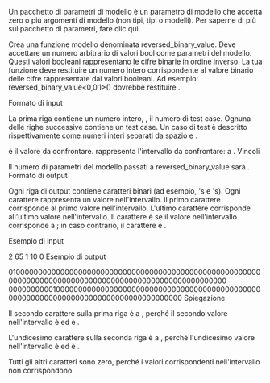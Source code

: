 Un pacchetto di parametri di modello è un parametro di modello che accetta zero o più argomenti di modello (non tipi, tipi o modelli). Per saperne di più sul pacchetto di parametri, fare clic qui.

Crea una funzione modello denominata reversed_binary_value. Deve accettare un numero arbitrario di valori bool come parametri del modello. Questi valori booleani rappresentano le cifre binarie in ordine inverso. La tua funzione deve restituire un numero intero corrispondente al valore binario delle cifre rappresentate dai valori booleani. Ad esempio: reversed_binary_value<0,0,1>() dovrebbe restituire .

Formato di input

La prima riga contiene un numero intero, , il numero di test case. Ognuna delle righe successive contiene un test case. Un caso di test è descritto rispettivamente come numeri interi separati da spazio e .

  è il valore da confrontare.
  rappresenta l'intervallo da confrontare: a .
Vincoli

Il numero di parametri del modello passati a reversed_binary_value sarà .
Formato di output

Ogni riga di output contiene caratteri binari (ad esempio, 's e 's). Ogni carattere rappresenta un valore nell'intervallo. Il primo carattere corrisponde al primo valore nell'intervallo. L'ultimo carattere corrisponde all'ultimo valore nell'intervallo. Il carattere è se il valore nell'intervallo corrisponde a ; in caso contrario, il carattere è .

Esempio di input

2
65 1
10 0
Esempio di output

0100000000000000000000000000000000000000000000000000000000000000000000000000000000000000000000000000000000
000000000010000000000000000000000000000000000000000000000000000000000000000000000000000000000000
Spiegazione

Il secondo carattere sulla prima riga è a , perché il secondo valore nell'intervallo è ed è .

L'undicesimo carattere sulla seconda riga è a , perché l'undicesimo valore nell'intervallo è ed è .

Tutti gli altri caratteri sono zero, perché i valori corrispondenti nell'intervallo non corrispondono.